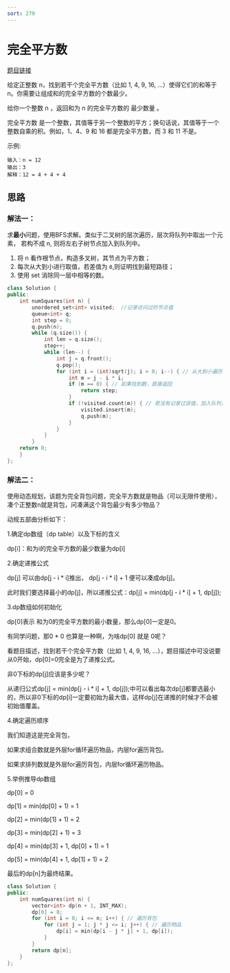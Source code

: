 ```yaml
---
sort: 279
---
```

# 完全平方数

[题目链接](https://leetcode-cn.com/problems/perfect-squares/)

给定正整数 n，找到若干个完全平方数（比如 1, 4, 9, 16, ...）使得它们的和等于 n。你需要让组成和的完全平方数的个数最少。

给你一个整数 n ，返回和为 n 的完全平方数的 最少数量 。

完全平方数 是一个整数，其值等于另一个整数的平方；换句话说，其值等于一个整数自乘的积。例如，1、4、9 和 16 都是完全平方数，而 3 和 11 不是。


示例:

```
输入：n = 12
输出：3 
解释：12 = 4 + 4 + 4
```



## 思路

### 解法一：

求**最小**问题，使用BFS求解。类似于二叉树的层次遍历，层次将队列中取出一个元素， 若构不成 n, 则将左右子树节点加入到队列中。

1. 将 n 看作根节点，构造多叉树，其节点为平方数；
2. 每次从大到小进行取值，若差值为 `0`,则证明找到最短路径；
3. 使用 set 消除同一层中相等的数。


```c++
class Solution {
public:
    int numSquares(int n) {
        unordered_set<int> visited;  //记录访问过的节点值
        queue<int> q;
        int step = 0;
        q.push(n);
        while (q.size()) {
            int len = q.size();
            step++;
            while (len--) {
                int j = q.front();
                q.pop();
                for (int i = (int)sqrt(j); i > 0; i--) { // 从大到小遍历
                    int m = j - i * i;
                    if (m == 0) { // 如果找到数，直接返回
                        return step;
                    }
                    if (!visited.count(m)) { // 若没有记录过该值，加入队列，消除同一层中相同的数
                        visited.insert(m);
                        q.push(m);
                    }
                }
            }
        }
    return 0;
    }
};
```


### 解法二：
使用动态规划，该题为完全背包问题，完全平方数就是物品（可以无限件使用），凑个正整数n就是背包，问凑满这个背包最少有多少物品？

动规五部曲分析如下：

1.确定dp数组（dp table）以及下标的含义

dp[i]：和为i的完全平方数的最少数量为dp[i]

2.确定递推公式

dp[j] 可以由dp[j - i * i]推出， dp[j - i * i] + 1 便可以凑成dp[j]。

此时我们要选择最小的dp[j]，所以递推公式：dp[j] = min(dp[j - i * i] + 1, dp[j]);

3.dp数组如何初始化

dp[0]表示 和为0的完全平方数的最小数量，那么dp[0]一定是0。

有同学问题，那0 * 0 也算是一种啊，为啥dp[0] 就是 0呢？

看题目描述，找到若干个完全平方数（比如 1, 4, 9, 16, ...），题目描述中可没说要从0开始，dp[0]=0完全是为了递推公式。

非0下标的dp[j]应该是多少呢？

从递归公式dp[j] = min(dp[j - i * i] + 1, dp[j]);中可以看出每次dp[j]都要选最小的，所以非0下标的dp[i]一定要初始为最大值，这样dp[j]在递推的时候才不会被初始值覆盖。

4.确定遍历顺序

我们知道这是完全背包，

如果求组合数就是外层for循环遍历物品，内层for遍历背包。

如果求排列数就是外层for遍历背包，内层for循环遍历物品。

5.举例推导dp数组

dp[0] = 0

dp[1] = min(dp[0] + 1) = 1

dp[2] = min(dp[1] + 1) = 2

dp[3] = min(dp[2] + 1) = 3

dp[4] = min(dp[3] + 1, dp[0] + 1) = 1

dp[5] = min(dp[4] + 1, dp[1] + 1) = 2

最后的dp[n]为最终结果。


```c++
class Solution {
public:
    int numSquares(int n) {
        vector<int> dp(n + 1, INT_MAX);
        dp[0] = 0;
        for (int i = 0; i <= n; i++) { // 遍历背包
            for (int j = 1; j * j <= i; j++) { // 遍历物品
                dp[i] = min(dp[i - j * j] + 1, dp[i]);
            }
        }
        return dp[n];
    }
};
```

